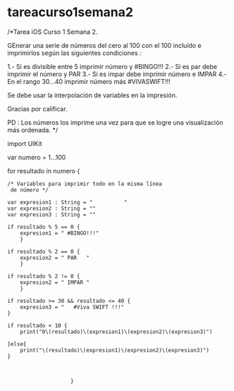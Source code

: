 # tareacurso1semana2
/*Tarea iOS Curso 1 Semana 2.

GEnerar una serie de números del cero al 100 con el 100 incluído e imprimirlos según las siguientes condiciones :

1.- Si es divisible entre 5 imprimir número y #BINGO!!! 2.- Si es par debe imprimir el número y PAR 3.- Si es impar debe imprimir número e IMPAR 4.- En el rango 30...40 imprimir número más #VIVASWIFT!!!

Se debe usar la interpolación de variables en la impresión.

Gracias por calificar.

PD : Los números los imprime una vez para que se logre una visualización más ordenada.
*/

import UIKit

var numero = 1...100

for resultado in numero {
    
    /* Variables para imprimir todo en la misma línea
     de número */
  
    var expresion1 : String = "          "
    var expresion2 : String = ""
    var expresion3 : String = ""
    
    if resultado % 5 == 0 {
        expresion1 = " #BINGO!!!"
        }
    
    if resultado % 2 == 0 {
        expresion2 = " PAR   "
        }
            
    if resultado % 2 != 0 {
        expresion2 = " IMPAR "
        }
                
    if resultado >= 30 && resultado <= 40 {
        expresion3 = "   #Viva SWIFT !!!"
    }
    
    if resultado < 10 {
        print("0\(resultado)\(expresion1)\(expresion2)\(expresion3)")
        
    }else{
        print("\(resultado)\(expresion1)\(expresion2)\(expresion3)")
    }
    
    

                        }

